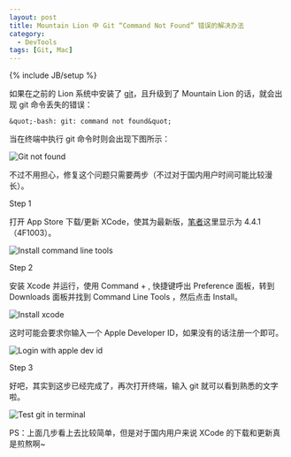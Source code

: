 ```yaml
---
layout: post
title: Mountain Lion 中 Git “Command Not Found” 错误的解决办法
category:
  - DevTools
tags: [Git, Mac]
---
```

{% include JB/setup %}

如果在之前的 Lion 系统中安装了 [git][1]，且升级到了 Mountain Lion 的话，就会出现 git 命令丢失的错误：

    &quot;-bash: git: command not found&quot;

当在终端中执行 git 命令时则会出现下图所示：

![Git not found][2]

不过不用担心，修复这个问题只需要两步（不过对于国内用户时间可能比较漫长）。

Step 1

打开 App Store 下载/更新 XCode，使其为最新版，[笔者][3]这里显示为 4.4.1（4F1003）。

![Install command line tools][5]

Step 2

安装 Xcode 并运行，使用 Command + , 快捷键呼出 Preference 面板，转到 Downloads 面板并找到 Command Line Tools ，然后点击 Install。

![Install xcode][4]

这时可能会要求你输入一个 Apple Developer ID，如果没有的话注册一个即可。

![Login with apple dev id][6]

Step 3

好吧，其实到这步已经完成了，再次打开终端，输入 git 就可以看到熟悉的文字啦。

![Test git in terminal][7]

PS：上面几步看上去比较简单，但是对于国内用户来说 XCode 的下载和更新真是煎熬啊~

 [1]: http://jiguang.github.com/index.php/tag/git/ "git"
 [2]: http://jiguang.github.com/content/uploads/2012/08/git-not-found.jpeg "git-not-found.jpeg"
 [3]: http://jiguang.github.com "笔者"
 [4]: http://jiguang.github.com/content/uploads/2012/08/install-command-line-tools.jpeg "install-command-line-tools.jpeg"
 [5]: http://jiguang.github.com/content/uploads/2012/08/install-xcode.jpeg "install-xcode.jpeg"
 [6]: http://jiguang.github.com/content/uploads/2012/08/login-with-apple-dev-id.jpeg "login-with-apple-dev-id.jpeg"
 [7]: http://jiguang.github.com/content/uploads/2012/08/test-git-in-terminal.jpeg "test-git-in-terminal.jpeg"